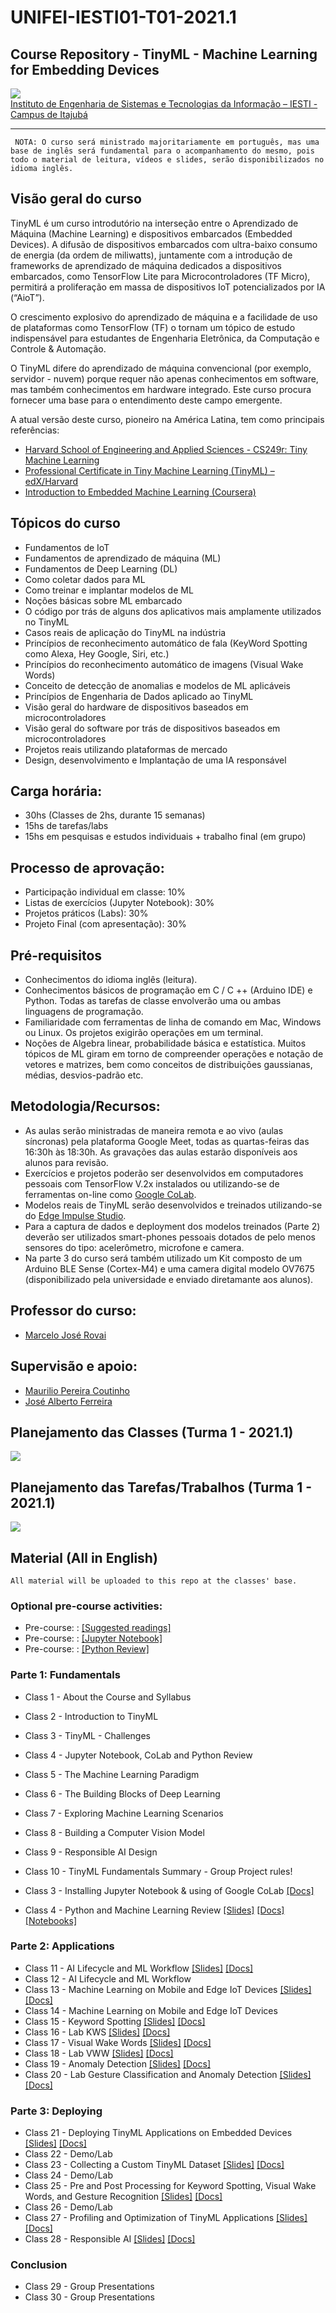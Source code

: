 # UNIFEI-IESTI01-T01-2021.1
## Course Repository - TinyML - Machine Learning for Embedding Devices

<img src='images/IESTI_2.jpg'/>
<figcaption><a href='https://unifei.edu.br/iesti/'>Instituto de Engenharia de Sistemas e Tecnologias da Informação – IESTI - Campus de Itajubá</a></figcaption>
<hr>

`
NOTA: O curso será ministrado majoritariamente em português, mas uma base de inglês será fundamental para o acompanhamento do mesmo, pois todo o material de leitura, vídeos e slides, serão disponibilizados no idioma inglês.`

## Visão geral do curso

TinyML é um curso introdutório na interseção entre o Aprendizado de Máquina (Machine Learning) e dispositivos embarcados (Embedded Devices). A difusão de dispositivos embarcados com ultra-baixo consumo de energia (da ordem de miliwatts), juntamente com a introdução de frameworks de aprendizado de máquina dedicados a dispositivos embarcados, como TensorFlow Lite para Microcontroladores (TF Micro), permitirá a proliferação em massa de dispositivos IoT potencializados por IA (“AioT”). 

O crescimento explosivo do aprendizado de máquina e a facilidade de uso de plataformas como TensorFlow (TF) o tornam um tópico de estudo indispensável para estudantes de Engenharia Eletrônica, da Computação e Controle & Automação. 

O TinyML difere do aprendizado de máquina convencional (por exemplo, servidor - nuvem) porque requer não apenas conhecimentos em software, mas também conhecimentos em hardware integrado. Este curso procura fornecer uma base para o entendimento deste campo emergente.

A atual versão deste curso, pioneiro na América Latina, tem como principais referências:
+ [Harvard School of Engineering and Applied Sciences - CS249r: Tiny Machine Learning](https://sites.google.com/g.harvard.edu/tinyml/home)
+ [Professional Certificate in Tiny Machine Learning (TinyML) – edX/Harvard](https://www.edx.org/professional-certificate/harvardx-tiny-machine-learning)
+ [Introduction to Embedded Machine Learning (Coursera)](https://www.coursera.org/learn/introduction-to-embedded-machine-learning)

## Tópicos do curso

+	Fundamentos de IoT
+	Fundamentos de aprendizado de máquina (ML)
+	Fundamentos de Deep Learning (DL)
+	Como coletar dados para ML
+	Como treinar e implantar modelos de ML
+	Noções básicas sobre ML embarcado
+	O código por trás de alguns dos aplicativos mais amplamente utilizados no TinyML
+	Casos reais de aplicação do TinyML na indústria
+	Princípios de reconhecimento automático de fala (KeyWord Spotting como Alexa, Hey Google, Siri, etc.)
+	Princípios do reconhecimento automático de imagens (Visual Wake Words)
+	Conceito de detecção de anomalias e modelos de ML aplicáveis 
+	Princípios de Engenharia de Dados aplicado ao TinyML
+	Visão geral do hardware de dispositivos baseados em microcontroladores
+	Visão geral do software por trás de dispositivos baseados em microcontroladores
+	Projetos reais utilizando plataformas de mercado
+	Design, desenvolvimento e Implantação de uma IA responsável

## Carga horária: 
+	30hs (Classes de 2hs, durante 15 semanas) 
+	15hs de tarefas/labs
+	15hs em pesquisas e estudos individuais + trabalho final (em grupo)

## Processo de aprovação:
+ Participação individual em classe: 10%
+	Listas de exercícios (Jupyter Notebook): 30%
+	Projetos práticos (Labs): 30%
+	Projeto Final (com apresentação): 30%

## Pré-requisitos
+ Conhecimentos do idioma inglês (leitura).
+ Conhecimentos básicos de programação em  C / C ++ (Arduino IDE) e Python. Todas as tarefas de classe envolverão uma ou ambas linguagens de programação.
+ Familiaridade com ferramentas de linha de comando em Mac, Windows ou Linux. Os projetos exigirão operações em um terminal.
+ Noções de Algebra linear, probabilidade básica e estatística. Muitos tópicos de ML giram em torno de compreender operações e notação de vetores e matrizes, bem como conceitos de distribuições gaussianas, médias, desvios-padrão etc.

## Metodologia/Recursos: 
+ As aulas serão ministradas de maneira remota e ao vivo (aulas síncronas) pela plataforma Google Meet, todas as quartas-feiras das 16:30h às 18:30h. As gravações das aulas estarão disponíveis aos alunos para revisão. 
+ Exercícios e projetos poderão ser desenvolvidos em computadores pessoais com TensorFlow V.2x instalados ou utilizando-se de ferramentas on-line como [Google CoLab](https://colab.research.google.com/notebooks/intro.ipynb).
+ Modelos reais de TinyML serão desenvolvidos e treinados utilizando-se do [Edge Impulse Studio](https://www.edgeimpulse.com/).
+ Para a captura de dados e deployment dos modelos treinados (Parte 2) deverão ser utilizados smart-phones pessoais dotados de pelo menos sensores do tipo: acelerômetro, microfone e camera.
+ Na parte 3 do curso será também utilizado um Kit composto de um Arduino BLE Sense (Cortex-M4) e uma camera digital modelo OV7675 (disponibilizado pela universidade e enviado diretamante aos alunos). 

## Professor do curso:
+ [Marcelo José Rovai](https://medium.com/@rovai)

## Supervisão e apoio:
+ [Maurilio Pereira Coutinho](http://lattes.cnpq.br/8563634195134747)
+ [José Alberto Ferreira](http://lattes.cnpq.br/8319509175327154)

## Planejamento das Classes (Turma 1 - 2021.1)
<img src='images/Class_Schedule.png'/>

## Planejamento das Tarefas/Trabalhos (Turma 1 - 2021.1)
<img src='images/Assignments_Schedule.png'/>

## Material (All in English)
`All material will be uploaded to this repo at the classes' base.`

### Optional pre-course activities:
+ Pre-course:  : [[Suggested readings]](00_Curso_Folder/0_Pre-Course/)
+ Pre-course:  : [[Jupyter Notebook]](/00_Curso_Folder/1_Fundamentals/Class_3/)
+ Pre-course:  : [[Python Review]](00_Curso_Folder/1_Fundamentals/Class_4)

### Parte 1: Fundamentals 
+ Class 1 - About the Course and Syllabus
+ Class 2 - Introduction to TinyML
+ Class 3 - TinyML - Challenges
+ Class 4 - Jupyter Notebook, CoLab and Python Review
+ Class 5 - The Machine Learning Paradigm
+ Class 6 - The Building Blocks of Deep Learning
+ Class 7 - Exploring Machine Learning Scenarios
+ Class 8 - Building a Computer Vision Model
+ Class 9 - Responsible AI Design
+ Class 10 - TinyML Fundamentals Summary - Group Project rules!

+ Class 3 - Installing Jupyter Notebook & using of Google CoLab [[Docs]](/00_Curso_Folder/1_Fundamentals/Class_3/)
+ Class 4 - Python and Machine Learning Review  [[Slides]](slides/x.pdf) [[Docs]](00_Curso_Folder/1_Fundamentals/Class_4/docs/) [[Notebooks]](00_Curso_Folder/1_Fundamentals/Class_4/notebooks/)  

### Parte 2: Applications
+ Class 11 - AI Lifecycle and ML Workflow [[Slides]](slides/x.pdf) [[Docs]](docs/doc.pdf)
+ Class 12 - AI Lifecycle and ML Workflow 
+ Class 13 - Machine Learning on Mobile and Edge IoT Devices [[Slides]](slides/x.pdf) [[Docs]](docs/doc.pdf)
+ Class 14 - Machine Learning on Mobile and Edge IoT Devices
+ Class 15 - Keyword Spotting [[Slides]](slides/x.pdf) [[Docs]](docs/doc.pdf)
+ Class 16 - Lab KWS [[Slides]](slides/x.pdf) [[Docs]](docs/doc.pdf)
+ Class 17 - Visual Wake Words [[Slides]](slides/x.pdf) [[Docs]](docs/doc.pdf)
+ Class 18 - Lab VWW [[Slides]](slides/x.pdf) [[Docs]](docs/doc.pdf)
+ Class 19 - Anomaly Detection [[Slides]](slides/x.pdf) [[Docs]](docs/doc.pdf)
+ Class 20 - Lab Gesture Classification and Anomaly Detection [[Slides]](slides/x.pdf) [[Docs]](docs/doc.pdf)

### Parte 3: Deploying
+ Class 21 - Deploying TinyML Applications on Embedded Devices [[Slides]](slides/x.pdf) [[Docs]](docs/doc.pdf)
+ Class 22 - Demo/Lab
+ Class 23 - Collecting a Custom TinyML Dataset [[Slides]](slides/x.pdf) [[Docs]](docs/doc.pdf)
+ Class 24 - Demo/Lab
+ Class 25 - Pre and Post Processing for Keyword Spotting, Visual Wake Words, and Gesture Recognition [[Slides]](slides/x.pdf) [[Docs]](docs/doc.pdf)
+ Class 26 - Demo/Lab
+ Class 27 - Profiling and Optimization of TinyML Applications [[Slides]](slides/x.pdf) [[Docs]](docs/doc.pdf)
+ Class 28 - Responsible AI [[Slides]](slides/x.pdf) [[Docs]](docs/doc.pdf)

### Conclusion
+ Class 29 - Group Presentations 
+ Class 30 - Group Presentations 
